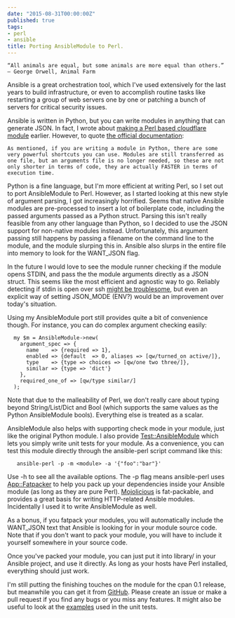 ```yaml
---
date: "2015-08-31T00:00:00Z"
published: true
tags:
- perl
- ansible
title: Porting AnsibleModule to Perl.
---
```


    “All animals are equal, but some animals are more equal than others.”
    ― George Orwell, Animal Farm

Ansible is a great orchestration tool, which I've used extensively for the last years to build infrastructure, or even to accomplish routine tasks like restarting a group of web servers one by one or patching a bunch of servers for critical security issues.

Ansible is written in Python, but you can write modules in anything that can generate JSON. In fact, I wrote about [making a Perl based cloudflare module]() earlier. However, to quote [the official documentation]():

    As mentioned, if you are writing a module in Python, there are some very powerful shortcuts you can use. Modules are still transferred as one file, but an arguments file is no longer needed, so these are not only shorter in terms of code, they are actually FASTER in terms of execution time.

Python is a fine language, but I'm more efficient at writing Perl, so I set out to port AnsibleModule to Perl. However, as I started looking at this new style of argument parsing, I got increasingly horrified. Seems that native Ansible modules are pre-processed to insert a lot of boilerplate code, including the passed arguments passed as a Python struct. Parsing this isn't really feasible from any other language than Python, so I decided to use the JSON support for non-native modules instead. Unfortunately, this argument passing still happens by passing a filename on the command line to the module, and the module slurping this in. Ansible also slurps in the entire file into memory to look for the WANT_JSON flag.

In the future I would love to see the module runner checking if the module opens STDIN, and pass the the module arguments directly as a JSON struct. This seems like the most efficient and agnostic way to go. Reliably detecting if stdin is open over ssh [might be troublesome](http://stackoverflow.com/questions/911168/how-to-detect-if-my-shell-script-is-running-through-a-pipe), but even an explicit way of setting JSON_MODE (ENV?) would be an improvement over today's situation.

Using my AnsibleModule port still provides quite a bit of convenience though. For instance, you can do complex argument checking easily:

```
  my $m = AnsibleModule->new(
    argument_spec => {
      name    => {required => 1},
      enabled => {default  => 0, aliases => [qw/turned_on active/]},
      type    => {type => choices => [qw/one two three/]},
      similar => {type => 'dict'}
    },
    required_one_of => [qw/type similar/]
  );
```

Note that due to the malleability of Perl, we don't really care about typing beyond String/List/Dict and Bool (which supports the same values as the Python AnsibleModule bools). Everything else is treated as a scalar.

AnsibleModule also helps with supporting check mode in your module, just like the original Python module. I also provide [Test::AnsibleModule]() which lets you simply write unit tests for your module. As a convenience, you can test this module directly through the ansible-perl script command like this:

```
   ansible-perl -p -m <module> -a '{"foo":"bar"}'
```

Use -h to see all the available options. The -p flag means ansible-perl uses [App::Fatpacker](https://metacpan.org/pod/App::FatPacker) to help you pack up your dependencies inside your Ansible module (as long as they are pure Perl). [Mojolicious](http://mojolicio.us/) is fat-packable, and provides a great basis for writing HTTP-related Ansible modules. Incidentally I used it to write AnsibleModule as well.

As a bonus, if you fatpack your modules, you will automatically include the WANT_JSON text that Ansible is looking for in your module source code. Note that if you don't want to pack your module, you will have to include it yourself somewhere in your source code.

Once you've packed your module, you can just put it into library/ in your Ansible project, and use it directly. As long as your hosts have Perl installed, everything should just work.

I'm still putting the finishing touches on the module for the cpan 0.1 release, but meanwhile you can get it from [GitHub](http://github.com/marcusramberg/AnsibleModule). Please create an issue or make a pull request if you find any bugs or you miss any features. It might also be useful to look at the [examples](https://github.com/marcusramberg/AnsibleModule/tree/master/t/ext) used in the unit tests.
